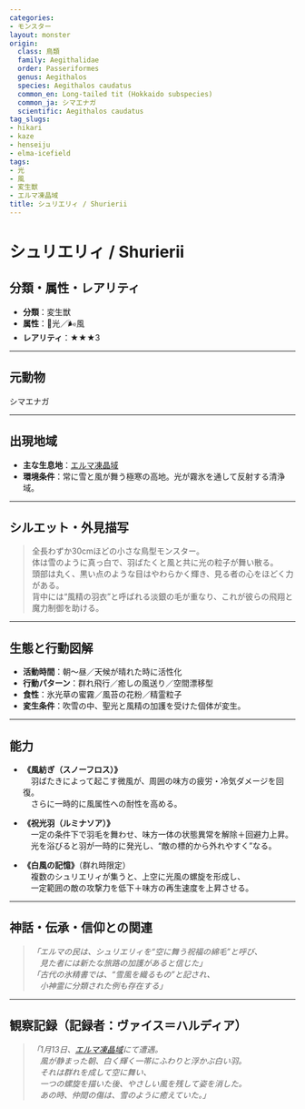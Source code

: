 ```yaml
---
categories:
- モンスター
layout: monster
origin:
  class: 鳥類
  family: Aegithalidae
  order: Passeriformes
  genus: Aegithalos
  species: Aegithalos caudatus
  common_en: Long-tailed tit (Hokkaido subspecies)
  common_ja: シマエナガ
  scientific: Aegithalos caudatus
tag_slugs:
- hikari
- kaze
- henseiju
- elma-icefield
tags:
- 光
- 風
- 変生獣
- エルマ凍晶域
title: シュリエリィ / Shurierii
---
```


# シュリエリィ / Shurierii

## 分類・属性・レアリティ

* **分類**：変生獣  
* **属性**：🌟光／🌬風  
* **レアリティ**：★★★3

---

## 元動物

シマエナガ

---

## 出現地域

* **主な生息地**：[エルマ凍晶域](../place/elma_icefield.md)  
* **環境条件**：常に雪と風が舞う極寒の高地。光が霧氷を通して反射する清浄域。

---

## シルエット・外見描写

> 全長わずか30cmほどの小さな鳥型モンスター。  
> 体は雪のように真っ白で、羽ばたくと風と共に光の粒子が舞い散る。  
> 頭部は丸く、黒い点のような目はやわらかく輝き、見る者の心をほどく力がある。  
> 背中には“風精の羽衣”と呼ばれる淡銀の毛が重なり、これが彼らの飛翔と魔力制御を助ける。

---

## 生態と行動図解

* **活動時間**：朝〜昼／天候が晴れた時に活性化  
* **行動パターン**：群れ飛行／癒しの風送り／空間漂移型  
* **食性**：氷光草の蜜霧／風苔の花粉／精霊粒子  
* **変生条件**：吹雪の中、聖光と風精の加護を受けた個体が変生。

---

## 能力

* **《風紡ぎ（スノーフロス）》**  
　羽ばたきによって起こす微風が、周囲の味方の疲労・冷気ダメージを回復。  
　さらに一時的に風属性への耐性を高める。

* **《祝光羽（ルミナソア）》**  
　一定の条件下で羽毛を舞わせ、味方一体の状態異常を解除＋回避力上昇。  
　光を浴びると羽が一時的に発光し、“敵の標的から外れやすく”なる。

* **《白風の記憶》**（群れ時限定）  
　複数のシュリエリィが集うと、上空に光風の螺旋を形成し、  
　一定範囲の敵の攻撃力を低下＋味方の再生速度を上昇させる。

---

## 神話・伝承・信仰との関連

> *「エルマの民は、シュリエリィを“空に舞う祝福の綿毛”と呼び、  
　見た者には新たな旅路の加護があると信じた」*  
> *「古代の氷精書では、“雪風を織るもの”と記され、  
　小神霊に分類された例も存在する」*

---

## 観察記録（記録者：ヴァイス＝ハルディア）

> *「1月13日、[エルマ凍晶域](../place/elma_icefield.md)にて遭遇。  
　風が静まった朝、白く輝く一帯にふわりと浮かぶ白い羽。  
　それは群れを成して空に舞い、  
　一つの螺旋を描いた後、やさしい風を残して姿を消した。  
　あの時、仲間の傷は、雪のように癒えていた。」*